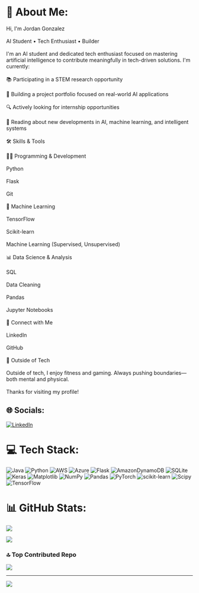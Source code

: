 # 💫 About Me:
 Hi, I'm Jordan Gonzalez<br><br>AI Student • Tech Enthusiast • Builder<br><br>I'm an AI student and dedicated tech enthusiast focused on mastering artificial intelligence to contribute meaningfully in tech-driven solutions. I'm currently:<br><br>📚 Participating in a STEM research opportunity<br><br>🚀 Building a project portfolio focused on real-world AI applications<br><br>🔍 Actively looking for internship opportunities<br><br>📖 Reading about new developments in AI, machine learning, and intelligent systems<br><br>🛠️ Skills & Tools<br><br>👨‍💻 Programming & Development<br><br>Python<br><br>Flask<br><br>Git<br><br>🧠 Machine Learning<br><br>TensorFlow<br><br>Scikit-learn<br><br>Machine Learning (Supervised, Unsupervised)<br><br>📊 Data Science & Analysis<br><br>SQL<br><br>Data Cleaning<br><br>Pandas<br><br>Jupyter Notebooks<br><br>🔗 Connect with Me<br><br>LinkedIn<br><br>GitHub<br><br>🧬 Outside of Tech<br><br>Outside of tech, I enjoy fitness and gaming. Always pushing boundaries—both mental and physical.<br><br>Thanks for visiting my profile!


## 🌐 Socials:
[![LinkedIn](https://img.shields.io/badge/LinkedIn-%230077B5.svg?logo=linkedin&logoColor=white)](https://www.linkedin.com/in/jordan-gonzalez-36a117243) 

# 💻 Tech Stack:
![Java](https://img.shields.io/badge/java-%23ED8B00.svg?style=for-the-badge&logo=openjdk&logoColor=white) ![Python](https://img.shields.io/badge/python-3670A0?style=for-the-badge&logo=python&logoColor=ffdd54) ![AWS](https://img.shields.io/badge/AWS-%23FF9900.svg?style=for-the-badge&logo=amazon-aws&logoColor=white) ![Azure](https://img.shields.io/badge/azure-%230072C6.svg?style=for-the-badge&logo=microsoftazure&logoColor=white) ![Flask](https://img.shields.io/badge/flask-%23000.svg?style=for-the-badge&logo=flask&logoColor=white) ![AmazonDynamoDB](https://img.shields.io/badge/Amazon%20DynamoDB-4053D6?style=for-the-badge&logo=Amazon%20DynamoDB&logoColor=white) ![SQLite](https://img.shields.io/badge/sqlite-%2307405e.svg?style=for-the-badge&logo=sqlite&logoColor=white) ![Keras](https://img.shields.io/badge/Keras-%23D00000.svg?style=for-the-badge&logo=Keras&logoColor=white) ![Matplotlib](https://img.shields.io/badge/Matplotlib-%23ffffff.svg?style=for-the-badge&logo=Matplotlib&logoColor=black) ![NumPy](https://img.shields.io/badge/numpy-%23013243.svg?style=for-the-badge&logo=numpy&logoColor=white) ![Pandas](https://img.shields.io/badge/pandas-%23150458.svg?style=for-the-badge&logo=pandas&logoColor=white) ![PyTorch](https://img.shields.io/badge/PyTorch-%23EE4C2C.svg?style=for-the-badge&logo=PyTorch&logoColor=white) ![scikit-learn](https://img.shields.io/badge/scikit--learn-%23F7931E.svg?style=for-the-badge&logo=scikit-learn&logoColor=white) ![Scipy](https://img.shields.io/badge/SciPy-%230C55A5.svg?style=for-the-badge&logo=scipy&logoColor=%white) ![TensorFlow](https://img.shields.io/badge/TensorFlow-%23FF6F00.svg?style=for-the-badge&logo=TensorFlow&logoColor=white)
# 📊 GitHub Stats:
![](https://github-readme-stats.vercel.app/api?username=JordanGonzoactual&theme=dark&hide_border=false&include_all_commits=true&count_private=true)<br/>

![](https://github-readme-stats.vercel.app/api/top-langs/?username=JordanGonzoactual&theme=dark&hide_border=false&include_all_commits=true&count_private=true&layout=compact)

### 🔝 Top Contributed Repo
![](https://github-contributor-stats.vercel.app/api?username=JordanGonzoactual&limit=5&theme=dark&combine_all_yearly_contributions=true)

---
[![](https://visitcount.itsvg.in/api?id=JordanGonzoactual&icon=0&color=0)](https://visitcount.itsvg.in)

<!-- Proudly created with GPRM ( https://gprm.itsvg.in ) -->
